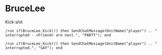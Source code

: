 # BruceLee
Kick shit


```
/run if(BruceLee_Kick()) then SendChatMessage(UnitName("player") .. " 
interrupted - <Friend> are next.", "PARTY"); end
```

```
/run if(BruceLee_Kick()) then SendChatMessage(UnitName("player") .. " 
interrupted.", "SAY"); end
```
